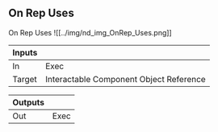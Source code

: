## On Rep Uses
On Rep Uses
![[../img/nd_img_OnRep_Uses.png]]

|Inputs||
|--|--|
| In | Exec |
| Target | Interactable Component Object Reference |

|Outputs||
|--|--|
| Out | Exec |

